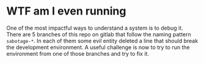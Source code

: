 # WTF am I even running
One of the most impactful ways to understand a system is to debug it.
There are 5 branches of this repo on gitlab that follow the naming pattern 
`sabotage-*`. In each of them some evil entity deleted a line that should
break the development environment. A useful challenge is now to try to run
the environment from one of those branches and try to fix it.